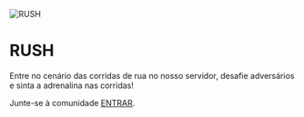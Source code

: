 ![RUSH](https://cdn.discordapp.com/attachments/973677168464912464/1190756432635772998/banner-image-header-frush.png?ex=65a2f558&is=65908058&hm=19b522d03d57225f0b7d7f2f2e3ae0ab2b2f1adb650d66ab1fabc55678ff2801&)

<h1>RUSH</h1>
<p>Entre no cenário das corridas de rua no nosso servidor, desafie adversários e sinta a adrenalina nas corridas!</p>

Junte-se à comunidade [ENTRAR](https://discord.gg/rushp1).
